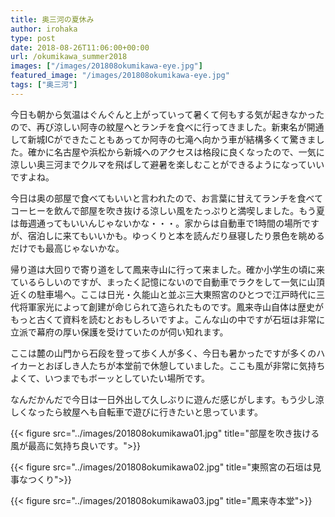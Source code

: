 ```yaml
---
title: 奥三河の夏休み
author: irohaka
type: post
date: 2018-08-26T11:06:00+00:00
url: /okumikawa_summer2018
images: ["/images/201808okumikawa-eye.jpg"]
featured_image: "/images/201808okumikawa-eye.jpg"
tags: ["奥三河"]
---
```


今日も朝から気温はぐんぐんと上がっていって暑くて何もする気が起きなかったので、再び涼しい阿寺の紋屋へとランチを食べに行ってきました。新東名が開通して新城ICができたこともあってか阿寺の七滝へ向かう車が結構多くて驚きました。確かに名古屋や浜松から新城へのアクセスは格段に良くなったので、一気に涼しい奥三河までクルマを飛ばして避暑を楽しむことができるようになっていいですよね。

今日は奥の部屋で食べてもいいと言われたので、お言葉に甘えてランチを食べてコーヒーを飲んで部屋を吹き抜ける涼しい風をたっぷりと満喫しました。もう夏は毎週通ってもいいんじゃないかな・・・。家からは自動車で1時間の場所ですが、宿泊しに来てもいいかも。ゆっくりと本を読んだり昼寝したり景色を眺めるだけでも最高じゃないかな。

帰り道は大回りで寄り道をして鳳来寺山に行って来ました。確か小学生の頃に来ているらしいのですが、まったく記憶にないので自動車でラクをして一気に山頂近くの駐車場へ。ここは日光・久能山と並ぶ三大東照宮のひとつで江戸時代に三代将軍家光によって創建が命じられて造られたものです。鳳来寺山自体は歴史がもっと古くて資料を読むとおもしろいですよ。こんな山の中ですが石垣は非常に立派で幕府の厚い保護を受けていたのが伺い知れます。

ここは麓の山門から石段を登って歩く人が多く、今日も暑かったですが多くのハイカーとおぼしき人たちが本堂前で休憩していました。ここも風が非常に気持ちよくて、いつまでもボーッとしていたい場所です。

なんだかんだで今日は一日外出して久しぶりに遊んだ感じがします。もう少し涼しくなったら紋屋へも自転車で遊びに行きたいと思っています。

{{< figure src="../images/201808okumikawa01.jpg" title="部屋を吹き抜ける風が最高に気持ち良いです。">}}

{{< figure src="../images/201808okumikawa02.jpg" title="東照宮の石垣は見事なつくり">}}

{{< figure src="../images/201808okumikawa03.jpg" title="鳳来寺本堂">}}
